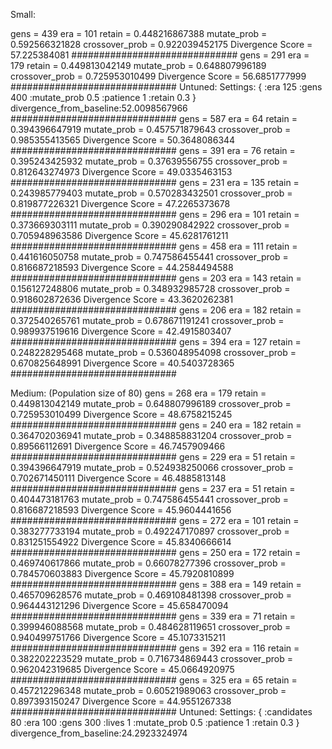 Small:

gens = 439
era = 101
retain = 0.448216867388
mutate_prob = 0.592566321828
crossover_prob = 0.922039452175
Divergence Score = 57.225384081
##############################
gens = 291
era = 179
retain = 0.449813042149
mutate_prob = 0.648807996189
crossover_prob = 0.725953010499
Divergence Score = 56.6851777999
##############################
Untuned:
Settings: 
{	:era 125
 	:gens 400
 	:mutate_prob 0.5
 	:patience 1
 	:retain 0.3
} divergence_from_baseline:52.0098567966
##############################
gens = 587
era = 64
retain = 0.394396647919
mutate_prob = 0.457571879643
crossover_prob = 0.985355413565
Divergence Score = 50.3648086344
##############################
gens = 391
era = 76
retain = 0.395243425932
mutate_prob = 0.37639556755
crossover_prob = 0.812643274973
Divergence Score = 49.0335463153
##############################
gens = 231
era = 135
retain = 0.243985779403
mutate_prob = 0.570283432501
crossover_prob = 0.819877226321
Divergence Score = 47.2265373678
##############################
gens = 296
era = 101
retain = 0.373669303111
mutate_prob = 0.390290842922
crossover_prob = 0.705948963586
Divergence Score = 45.6281761211
##############################
gens = 458
era = 111
retain = 0.441616050758
mutate_prob = 0.747586455441
crossover_prob = 0.816687218593
Divergence Score = 44.2584494588
##############################
gens = 203
era = 143
retain = 0.156127248806
mutate_prob = 0.348932985728
crossover_prob = 0.918602872636
Divergence Score = 43.3620262381
##############################
gens = 206
era = 182
retain = 0.372540265761
mutate_prob = 0.678671191241
crossover_prob = 0.989937519616
Divergence Score = 42.4915803407
##############################
gens = 394
era = 127
retain = 0.248228295468
mutate_prob = 0.536048954098
crossover_prob = 0.670825648991
Divergence Score = 40.5403728365
##############################


Medium: (Population size of 80)
gens = 268
era = 179
retain = 0.449813042149
mutate_prob = 0.648807996189
crossover_prob = 0.725953010499
Divergence Score = 48.6758215245
##############################
gens = 240
era = 182
retain = 0.364702036941
mutate_prob = 0.348858831204
crossover_prob = 0.89566112691
Divergence Score = 46.7457909466
##############################
gens = 229
era = 51
retain = 0.394396647919
mutate_prob = 0.524938250066
crossover_prob = 0.702671450111
Divergence Score = 46.4885813148
##############################
gens = 237
era = 51
retain = 0.404473181763
mutate_prob = 0.747586455441
crossover_prob = 0.816687218593
Divergence Score = 45.9604441656
##############################
gens = 272
era = 101
retain = 0.383277733194
mutate_prob = 0.492247170897
crossover_prob = 0.831251554922
Divergence Score = 45.8340666614
##############################
gens = 250
era = 172
retain = 0.469740617866
mutate_prob = 0.66078277396
crossover_prob = 0.784570603883
Divergence Score = 45.7920810899
##############################
gens = 388
era = 149
retain = 0.465709628576
mutate_prob = 0.469108481398
crossover_prob = 0.964443121296
Divergence Score = 45.658470094
##############################
gens = 339
era = 71
retain = 0.399946088568
mutate_prob = 0.484628119651
crossover_prob = 0.940499751766
Divergence Score = 45.1073315211
##############################
gens = 392
era = 116
retain = 0.382202223529
mutate_prob = 0.716734869443
crossover_prob = 0.962042319685
Divergence Score = 45.0664920975
##############################
gens = 325
era = 65
retain = 0.457212296348
mutate_prob = 0.60521989063
crossover_prob = 0.897393150247
Divergence Score = 44.9551267338
##############################
Untuned:
Settings: 
{	:candidates 80
 	:era 100
 	:gens 300
 	:lives 1
 	:mutate_prob 0.5
 	:patience 1
 	:retain 0.3
} divergence_from_baseline:24.2923324974

